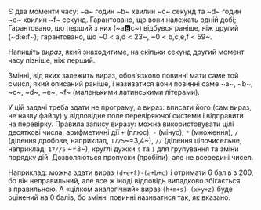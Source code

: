 Є&nbsp;два моменти часу:
~a~&nbsp;годин ~b~&nbsp;хвилин ~c~&nbsp;секунд та
~d~&nbsp;годин ~e~&nbsp;хвилин ~f~&nbsp;секунд.
Гарантовано, що&nbsp;вони належать одній добі;
Гарантовано, що&nbsp;перший з&nbsp;них (~a:b:c~) відбувся раніше, ніж&nbsp;другий (~d:e:f~);
гарантовано, що
~0 < a,d < 23~,
~0 < b,c,e,f < 59~.

Напишіть *вираз*, який знаходитиме, на&nbsp;скільки секунд другий момент часу пізніше, ніж&nbsp;перший.

Змінні, від яких залежить вираз, обов'язково повинні мати саме той смисл, який описаний раніше, і&nbsp;називатися вони повинні саме ~a~, ~b~, ~c~, ~d~, ~e~, ~f~ (маленькими латинськими літерами).

У&nbsp;цій задачі треба здати не&nbsp;програму, а&nbsp;вираз:
вписати його (сам вираз, не&nbsp;назву файлу) у&nbsp;відповідне поле перевіряючої системи
і&nbsp;відправити на&nbsp;перевірку. Правила запису виразу:
можна використовувати цілі десяткові числа, арифметичні дії `+` (плюс),
`-` (мінус), `*` (множення), `/` (ділення дробове, наприклад, `17/5`~=3,4~), `//` (ділення цілочисельне, наприклад, `17//5` ~=3~), круглі дужки `(` та&nbsp;`)`
для групування та&nbsp;зміни порядку дій.
Дозволяються пропуски (пробіли), але не&nbsp;всередині чисел.

Наприклад: можна здати вираз
`(d+e+f)-(a+b+c)`
і&nbsp;отримати 6&nbsp;балів з&nbsp;200, бо&nbsp;він неправильний,
але все ж іноді відповідь випадково збігається з&nbsp;правильною.
А&nbsp;«цілком аналогічний» вираз
`(h+m+s)-(x+y+z)`
буде оцінений на&nbsp;0&nbsp;балів,
бо&nbsp;змінні повинні називатися так, як&nbsp;вказано.

